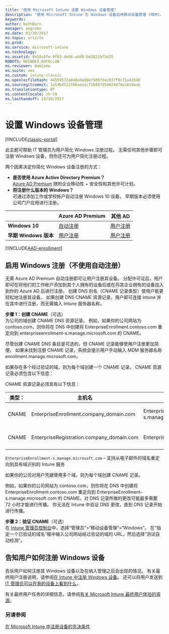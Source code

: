 ```yaml
---
title: "使用 Microsoft Intune 设置 Windows 设备管理"
description: "使用 Microsoft Intune 为 Windows 设备启用移动设备管理 (MDM)。"
keywords: 
author: NathBarn
manager: angrobe
ms.date: 03/20/2017
ms.topic: article
ms.prod: 
ms.service: microsoft-intune
ms.technology: 
ms.assetid: 9a18c0fe-9f03-4e84-a4d0-b63821bf5d25
ROBOTS: NOINDEX,NOFOLLOW
ms.reviewer: damionw
ms.suite: ems
ms.custom: intune-classic
ms.openlocfilehash: 44559572a048a0ad8e79d6fdac837f0c71a42646
ms.sourcegitcommit: 1a54bdf22786aea1cf1b497d54024470e1024aeb
ms.translationtype: HT
ms.contentlocale: zh-CN
ms.lasthandoff: 10/10/2017
---
```

# <a name="set-up-windows-device-management"></a>设置 Windows 设备管理

[!INCLUDE[classic-portal](../includes/classic-portal.md)]

此主题可帮助 IT 管理员为用户简化 Windows 注册过程。  无需任何其他步骤即可注册 Windows 设备，但你还可为用户简化注册过程。

两个因素决定你简化 Windows 设备注册的方式：
- **是否使用 Azure Active Directory Premium？** <br>[Azure AD Premium](https://docs.microsoft.com/azure/active-directory/active-directory-get-started-premium) 随附企业移动性 + 安全性和其他许可计划。
- **将注册什么版本的 Windows？** <br>可通过添加工作或学校帐户自动注册 Windows 10 设备。 早期版本必须使用公司门户应用进行注册。

||**Azure AD Premium**|**其他 AD**|
|----------|---------------|---------------|  
|**Windows 10**|[自动注册](#enable-windows-10-automatic-enrollment) |[用户注册](#enable-windows-enrollment-without-automatic-enrollment)|
|**早期 Windows 版本**|[用户注册](#enable-windows-enrollment-without-automatic-enrollment)|[用户注册](#enable-windows-enrollment-without-automatic-enrollment)|

[!INCLUDE[AAD-enrollment](../includes/win10-automatic-enrollment-aad.md)]

## <a name="enable-windows-enrollment-without-automatic-enrollment"></a>启用 Windows 注册（不使用自动注册）
无需 Azure AD Premium 自动注册即可让用户注册其设备。 分配许可证后，用户即可在将他们的工作帐户添加到其个人拥有的设备后或在将其企业拥有的设备加入到你的 Azure AD 后进行注册。 创建 DNS 别名（CNAME 记录类型）使用户能更轻松地注册其设备。 如果创建 DNS CNAME 资源记录，用户即可连接 Intune 并在其中进行注册，而无需输入 Intune 服务器名称。

**步骤 1：创建 CNAME**（可选）<br>
为公司的域创建 CNAME DNS 资源记录。 例如，如果你的公司网站为 contoso.com，则你将在 DNS 中创建将 EnterpriseEnrollment.contoso.com 重定向到 enterpriseenrollment-s.manage.microsoft.com 的 CNAME。

尽管创建 CNAME DNS 条目是可选的，但 CNAME 记录能够使用户注册更加简便。 如果未找到注册 CNAME 记录，系统会提示用户手动输入 MDM 服务器名称 enrollment.manage.microsoft.com。

如果存在多个经过验证的域，则为每个域创建一个 CNAME 记录。 CNAME 资源记录必须包含以下信息：

CNAME 资源记录必须具有以下信息：

|类型：|主机名|指向|TTL|
|--------|-------------|-------------|-------|
|CNAME|EnterpriseEnrollment.company_domain.com|EnterpriseEnrollment-s.manage.microsoft.com |1 小时|
|CNAME|EnterpriseRegistration.company_domain.com|EnterpriseRegistration.windows.net|1 小时|

`EnterpriseEnrollment-s.manage.microsoft.com` – 支持从电子邮件的域名重定向到具有域识别的 Intune 服务

如果你的公司对用户凭据使用多个域，则为每个域创建 CNAME 记录。

例如，如果你的公司网站为 contoso.com，则你将在 DNS 中创建将 EnterpriseEnrollment.contoso.com 重定向到 EnterpriseEnrollment-s.manage.microsoft.com 的 CNAME。对 DNS 记录所做的更改可能最多需要 72 小时才能进行传播。 你无法在 Intune 中验证 DNS 更改，直到 DNS 记录开始进行传播。

**步骤 2：验证 CNAME**（可选）<br>
在 [Intune 管理员控制台](https://manage.microsoft.com)中，选择“管理员”&gt;“移动设备管理”&gt;“Windows”。 在“指定一个已验证的域名”框中输入公司网站经过验证的域的 URL，然后选择“测试自动检测”。

## <a name="tell-users-how-to-enroll-windows-devices"></a>告知用户如何注册 Windows 设备
告诉用户如何注册其 Windows 设备以及在纳入管理之后会出现的情况。
有关最终用户注册说明，请参阅[在 Intune 中注册 Windows 设备](https://docs.microsoft.com/intune-user-help/enroll-your-device-in-intune-windows)。 还可以将用户发送到 [IT 管理员可以在我的设备上看到什么](https://docs.microsoft.com/intune-user-help/what-can-your-it-administrator-see-when-you-enroll-your-device-in-intune-windows)。

有关最终用户任务的详细信息，请参阅[有关 Microsoft Intune 最终用户体验的资源](/intune/end-user-educate)。

### <a name="see-also"></a>另请参阅
[在 Microsoft Intune 中注册设备的先决条件](prerequisites-for-enrollment.md)
